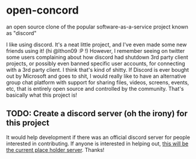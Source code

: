 # open-concord
an open source clone of the popular software-as-a-service project known as "discord"

I like using discord. It's a neat little project, and I've even made some new friends using it! (hi @lthon09 :P !) However, I remember seeing on twitter some users complaining about how discord had shutdown 3rd party client projects, or possibly even banned specific user accounts, for connecting with a 3rd party client. I think that's kind of shitty. If Discord is ever bought out by Microsoft and goes to shit, I would really like to have an alternative group chat platform with support for sharing files, videos, screens, events, etc, that is entirely open source and controlled by the community. That's basically what this project is!

## TODO: Create a discord server (oh the irony) for this project
It would help development if there was an official discord server for people interested in contributing. If anyone is interested in helping out, [this will be the current place holder server](https://discord.gg/NsKsEqB4RH). Thanks!

